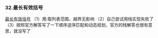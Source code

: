 ### 32.最长有效括号

[最长有效括号](https://leetcode-cn.com/problems/longest-valid-parentheses/)
（1）用:取列表范围，越界无影响
（2）自己尝试用栈实现失败了
（3）按照官方解答写了一下顺序逆序匹配和动态规划，官方的栈解答也很有意思，就没写了

